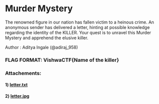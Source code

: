 Murder Mystery
=

The renowned figure in our nation has fallen victim to a heinous crime. An anonymous sender has delivered a letter, hinting at possible knowledge regarding the identity of the KILLER. Your quest is to unravel this Murder Mystery and apprehend the elusive killer.

Author : Aditya Ingale (@adiraj_958)

### FLAG FORMAT: VishwaCTF{Name of the killer}
### Attachements:
#### 1) [letter.txt](https://vishwactf.s3.amazonaws.com/files/attachments/letter_0a363cba-3849-45c8-8b34-1de18adeb1c9.txt?X-Amz-Algorithm=AWS4-HMAC-SHA256&X-Amz-Credential=AKIA6GUFVMV6HO3NYL6Z%2F20240204%2Fap-south-1%2Fs3%2Faws4_request&X-Amz-Date=20240204T185621Z&X-Amz-Expires=3600&X-Amz-SignedHeaders=host&X-Amz-Signature=bc7373ceb177a4129bb8aa37e8424c9ee7966f6599a991533e19bef9e19afd3c)
#### 2) [letter.jpg](https://vishwactf.s3.amazonaws.com/files/attachments/letter_b247ef5e-99f9-4275-8397-c6923eacdc72.jpg?X-Amz-Algorithm=AWS4-HMAC-SHA256&X-Amz-Credential=AKIA6GUFVMV6HO3NYL6Z%2F20240204%2Fap-south-1%2Fs3%2Faws4_request&X-Amz-Date=20240204T185721Z&X-Amz-Expires=3600&X-Amz-SignedHeaders=host&X-Amz-Signature=411afbd469e49104f38d64b58d414aa62c950ae262f0a7104adad676c633aae8)
